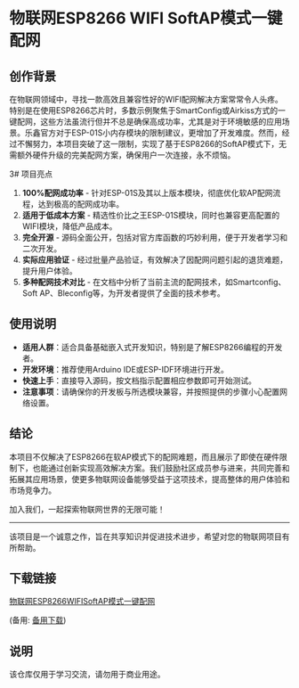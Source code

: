 # 物联网ESP8266 WIFI SoftAP模式一键配网

## 创作背景

在物联网领域中，寻找一款高效且兼容性好的WIFI配网解决方案常常令人头疼。特别是在使用ESP8266芯片时，多数示例聚焦于SmartConfig或Airkiss方式的一键配网，这些方法虽流行但并不总是确保高成功率，尤其是对于环境敏感的应用场景。乐鑫官方对于ESP-01S小内存模块的限制建议，更增加了开发难度。然而，经过不懈努力，本项目突破了这一限制，实现了基于ESP8266的SoftAP模式下，无需额外硬件升级的完美配网方案，确保用户一次连接，永不烦恼。

3# 项目亮点

1. **100%配网成功率** - 针对ESP-01S及其以上版本模块，彻底优化软AP配网流程，达到极高的配网成功率。
2. **适用于低成本方案** - 精选性价比之王ESP-01S模块，同时也兼容更高配置的WIFI模块，降低产品成本。
3. **完全开源** - 源码全面公开，包括对官方库函数的巧妙利用，便于开发者学习和二次开发。
4. **实际应用验证** - 经过批量产品验证，有效解决了因配网问题引起的退货难题，提升用户体验。
5. **多种配网技术对比** - 在文档中分析了当前主流的配网技术，如Smartconfig、Soft AP、Bleconfig等，为开发者提供了全面的技术参考。

## 使用说明

- **适用人群**：适合具备基础嵌入式开发知识，特别是了解ESP8266编程的开发者。
- **开发环境**：推荐使用Arduino IDE或ESP-IDF环境进行开发。
- **快速上手**：直接导入源码，按文档指示配置相应参数即可开始测试。
- **注意事项**：请确保你的开发板与所选模块兼容，并按照提供的步骤小心配置网络设置。

## 结论

本项目不仅解决了ESP8266在软AP模式下的配网难题，而且展示了即使在硬件限制下，也能通过创新实现高效解决方案。我们鼓励社区成员参与进来，共同完善和拓展其应用场景，使更多物联网设备能够受益于这项技术，提高整体的用户体验和市场竞争力。

加入我们，一起探索物联网世界的无限可能！

---

该项目是一个诚意之作，旨在共享知识并促进技术进步，希望对您的物联网项目有所帮助。

## 下载链接
[物联网ESP8266WIFISoftAP模式一键配网](https://pan.quark.cn/s/6ca397ecfa3b) 

(备用: [备用下载](https://pan.baidu.com/s/1L-9rvwXl4Xrmo4eGmfJsbw?pwd=1234))

## 说明

该仓库仅用于学习交流，请勿用于商业用途。
